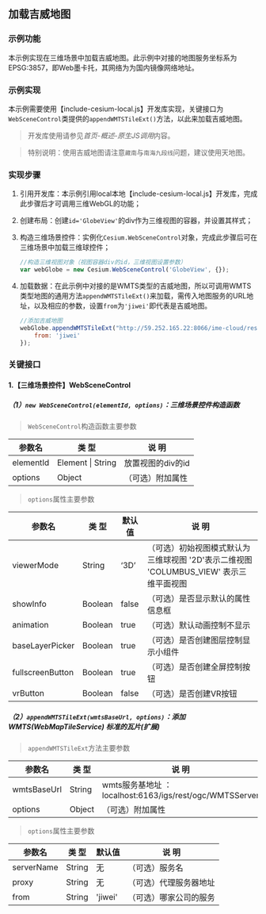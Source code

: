 ## 加载吉威地图

### 示例功能

本示例实现在三维场景中加载吉威地图。此示例中对接的地图服务坐标系为EPSG:3857，即Web墨卡托，其网络为为国内镜像网络地址。

### 示例实现

本示例需要使用【include-cesium-local.js】开发库实现，关键接口为`WebSceneControl`类提供的`appendWMTSTileExt()`方法，以此来加载吉威地图。

> 开发库使用请参见*首页-概述-原生JS调用*内容。

> 特别说明：使用吉威地图请注意`藏南`与`南海九段线`问题，建议使用天地图。

### 实现步骤

1. 引用开发库：本示例引用local本地【include-cesium-local.js】开发库，完成此步骤后才可调用三维WebGL的功能；

2. 创建布局：创建`id='GlobeView'`的div作为三维视图的容器，并设置其样式；

3. 构造三维场景控件：实例化`Cesium.WebSceneControl`对象，完成此步骤后可在三维场景中加载三维球控件；

   ``` javascript
   //构造三维视图对象（视图容器div的id，三维视图设置参数）
   var webGlobe = new Cesium.WebSceneControl('GlobeView', {});
   ```

4. 加载数据：在此示例中对接的是WMTS类型的吉威地图，所以可调用WMTS类型地图的通用方法`appendWMTSTileExt()`来加载，需传入地图服务的URL地址，以及相应的参数，设置`from`为`'jiwei'`即代表是吉威地图。

    ``` javascript
    //添加吉威地图
    webGlobe.appendWMTSTileExt("http://59.252.165.22:8066/ime-cloud/rest/2016qgfdqrjszy/wmts", {
        from: 'jiwei'
    });
    ```

### 关键接口

#### 1.【三维场景控件】WebSceneControl

##### （1）`new WebSceneControl(elementId, options)`：三维场景控件构造函数

> `WebSceneControl`构造函数主要参数

|参数名|类 型|说 明|
|-|-|-|
|elementId|Element \| String|放置视图的div的id|
|options|Object|（可选）附加属性|

> `options`属性主要参数

|参数名|类 型|默认值|说 明|
|-|-|-|-|
|viewerMode|String|‘3D’|（可选）初始视图模式默认为三维球视图 '2D'表示二维视图 'COLUMBUS_VIEW' 表示三维平面视图|
|showInfo|Boolean|false|（可选）是否显示默认的属性信息框|
|animation|Boolean|true|（可选）默认动画控制不显示|
|baseLayerPicker|Boolean|true|（可选）是否创建图层控制显示小组件|
|fullscreenButton|Boolean|true|（可选）是否创建全屏控制按钮|
|vrButton|Boolean|false|（可选）是否创建VR按钮|

##### （2）`appendWMTSTileExt(wmtsBaseUrl, options)`：添加WMTS(WebMapTileService) 标准的瓦片(扩展)

> `appendWMTSTileExt`方法主要参数

|参数名|类 型|说 明|
|-|-|-|
|wmtsBaseUrl|String|wmts服务基地址 ：localhost:6163/igs/rest/ogc/WMTSServer|
|options|Object|（可选）附加属性|

> `options`属性主要参数

|参数名|类 型|默认值|说 明|
|-|-|-|-|
|serverName|String|无|（可选）服务名|
|proxy|String|无|（可选）代理服务器地址|
|from|String|'jiwei'|（可选）哪家公司的服务|

